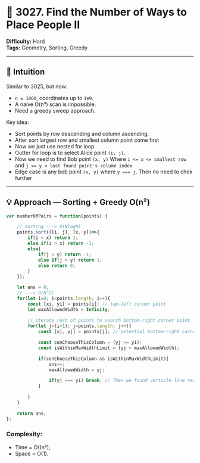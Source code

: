 # 🧩 3027. Find the Number of Ways to Place People II

**Difficulty:** Hard  
**Tags:** Geometry, Sorting, Greedy

---

## 🧠 Intuition

Similar to 3025, but now:
- `n ≤ 1000`, coordinates up to `1e9`.
- A naive O(n³) scan is impossible.
- Need a greedy sweep approach.

Key idea:

- Sort points by row descending and column ascending.
- After sort largest row and smallest column point come first
- Now we just use nested for loop.
- Outter for loop is to select Alice point `(i, j)`.
- Now we need to find Bob point `(x, y)` Where `i <= x <= smallest row` and `j <= y < last found point's column index`
- Edge case is any bob point `(x, y)` where `y === j`. Then no need to chek further

---

## 💡 Approach  — Sorting + Greedy O(n²)

```javascript []
var numberOfPairs = function(points) {

    // sorting ---> O(NlogN)
    points.sort(([i, j], [x, y])=>{
        if(i < x) return 1;
        else if(i > x) return -1;
        else{
            if(j < y) return -1;
            else if(j > y) return 1;
            else return 0;
        }
    });

    let ans = 0;
    // ---> O(N^2)
    for(let i=0; i<points.length; i++){
        const [xi, yi] = points[i]; // top-left corner point
        let maxAllowedWidth = Infinity;
        
        // iterate rest of points to search bottom-right corner point
        for(let j=(i+1); j<points.length; j++){
            const [xj, yj] = points[j]; // petential bottom-right corner point

            const conChooseThisColumn = (yj >= yi);
            const isWithinMaxWidthLimit = (yj < maxAllowedWidth);

            if(conChooseThisColumn && isWithinMaxWidthLimit){
                ans++;
                maxAllowedWidth = yj;

                if(yj === yi) break; // Then we found verticle line reactangle. No need to check further
            }
            
        }
    }

    return ans;
};
```

### Complexity:

- Time = O((n²), 
- Space = O(1).
